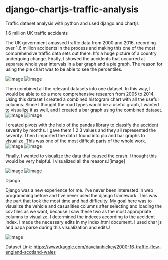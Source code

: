 # django-chartjs-traffic-analysis
Traffic dataset analysis with python and used django and chartjs


1.6 million UK traffic accidents

The UK government amassed traffic data from 2000 and 2016, recording over 1.6 million accidents in the process and making this one of the most comprehensive traffic data sets out there. It's a huge picture of a country undergoing change.
Firstly, I showed the accidents that occurred at separate whole year intervals in a bar graph and a pie graph. The reason for using the pie chart was to be able to see the percentiles.

![image](https://user-images.githubusercontent.com/61598281/148847222-995ca062-ce9d-4f00-ad7b-636373c00f2e.png) ![image](https://user-images.githubusercontent.com/61598281/148847243-584a081c-57c0-4495-b824-8c3e67352ca8.png)

Then combined all the relevant datasets into one dataset. In this way, I would be able to do a more comprehensive research from 2005 to 2014. Using this dataset I created a combined histogram chart with all the useful columns.  Since I thought the road types would be a useful graph, I wanted to visualize it as well, and I created a bar graph using the combined dataset.
![image](https://user-images.githubusercontent.com/61598281/148847301-48aed928-3b78-4f16-8100-88ae394eac34.png) ![image](https://user-images.githubusercontent.com/61598281/148847314-1a3c01c4-bc3f-4531-9b0d-3c5a8f81d7e7.png)

I created pivots with the help of the pandas library to classify the accident severity by months. I gave them 1 2 3 values and they all represented the severity. Then I imported the data I found into plo and bar graphs to visualize. This was one of the most difficult parts of the whole work.
![image](https://user-images.githubusercontent.com/61598281/148847362-8577614b-e588-4ea0-bfed-de9b6652dae1.png) ![image](https://user-images.githubusercontent.com/61598281/148847389-bf78ae29-a008-45b0-9cad-7faf5e91d2ba.png)

Finally, I wanted to visualize the data that caused the crash. I thought this would be very helpful. I visualized all the reasons.![image]

![image](https://user-images.githubusercontent.com/61598281/148847430-1bde61d2-5c06-4855-b433-a5b6e3971750.png) ![image](https://user-images.githubusercontent.com/61598281/148847451-7c81f25a-6a4a-40a3-b8e3-82fd04c223d1.png)

Django

Django was a new experience for me. I've never been interested in web programming before and I've never used the django framework. This was the part that took the most time and had difficulty. My goal here was to visualize the vehicle and casualities columns after selecting and loading the csv files as we want, because I saw these two as the most appropriate columns to visualize. I determined the indexes according to the accident index. I made the necessary edits in my index.html document. I used char js and papa parse during this visualization and edits.!

![image](https://user-images.githubusercontent.com/61598281/148847592-0d8b529c-2489-47b7-ab2f-cf63b765d8ec.png)


Dataset Link: https://www.kaggle.com/daveianhickey/2000-16-traffic-flow-england-scotland-wales
